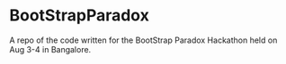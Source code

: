 # BootStrapParadox
A repo of the code written for the BootStrap Paradox Hackathon held on Aug 3-4 in Bangalore.
